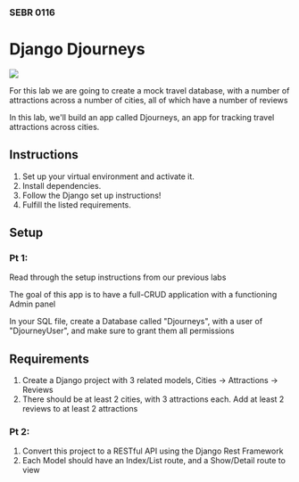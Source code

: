### SEBR 0116

# Django Djourneys

![](https://tv-fanatic-res.cloudinary.com/iu/s--7b3Gi-fc--/t_xlarge_l/cs_srgb,d_tv-fanatic-placeholder-square.png,f_auto,fl_strip_profile.lossy,q_auto:420/v1371235958/the-simpsons-in-nyc.png)



For this lab we are going to create a mock travel database, with a number of attractions across a number of cities, all of which have a number of reviews

In this lab, we'll build an app called Djourneys, an app for tracking travel attractions across cities.

## Instructions


1. Set up your virtual environment and activate it.
1. Install dependencies.
1. Follow the Django set up instructions!
1. Fulfill the listed requirements.



## Setup

### Pt 1: 

Read through the setup instructions from our previous labs

The goal of this app is to have a full-CRUD application with a functioning Admin panel

In your SQL file, create a Database called "Djourneys", with a user of "DjourneyUser", and make sure to grant them all permissions


## Requirements 

1) Create a Django project with 3 related models, Cities -> Attractions -> Reviews
2) There should be at least 2 cities, with 3 attractions each. Add at least 2 reviews to at least 2 attractions

### Pt 2:

1) Convert this project to a RESTful API using the Django Rest Framework
2) Each Model should have an Index/List route, and a Show/Detail route to view

